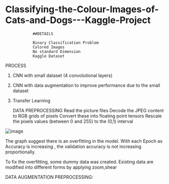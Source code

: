 # Classifying-the-Colour-Images-of-Cats-and-Dogs---Kaggle-Project





                ##DETAILS 
                
                Binary Classification Problem
                Colored Images
                No standard Dimension
                Kaggle Dataset


PROCESS


1. CNN with small dataset (4 convolutional layers)
2. CNN with data augmentation to improve performance due to the small dataset
3. Transfer Learning



      DATA PREPROCESSING 
          Read the picture files
          Decode the JPEG content to RGB grids of pixels
          Convert these into floating point tensors
          Rescale the pixels values (between 0 and 255) to the (0,1) interval
          

![image](https://user-images.githubusercontent.com/64482231/197638114-2cb7161f-38ce-42da-878e-d98d8b0afe32.png)


The graph suggest there is an overfitting in the model. With each Epoch as Accuracy is increasing , the validation accuracy is not increasing proportionally. 

To fix the overfitting, some dummy data was created. Existing data are modified into different forms by applying zoom,shear


DATA AUGMENTATION PREPROCESSING: 


